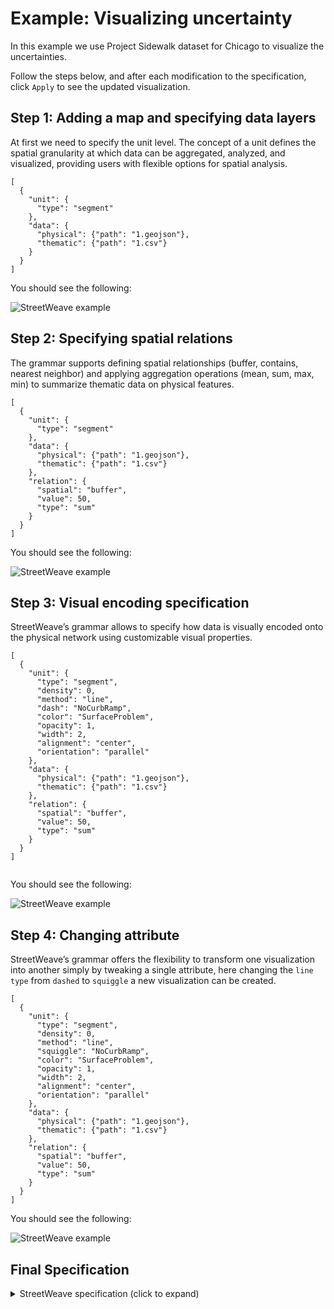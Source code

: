 
# Example:  Visualizing uncertainty 
<!-- in COVID-19 data on street networks using pattern-based encodings -->

In this example we use Project Sidewalk dataset for Chicago to visualize the uncertainties.

Follow the steps below, and after each modification to the specification, click `Apply` to see the updated visualization.

## Step 1: Adding a map and specifying data layers

At first we need to specify the unit level. The concept of a unit defines the spatial granularity at which data can be aggregated, analyzed, and visualized, providing users with flexible options for spatial analysis. 

```
[
  {
    "unit": {
      "type": "segment"
    },
    "data": {
      "physical": {"path": "1.geojson"},
      "thematic": {"path": "1.csv"}
    }
  }
]
```

You should see the following:

![StreetWeave example](step1.png?raw=true)


## Step 2: Specifying spatial relations

 The grammar supports defining spatial relationships (buffer, contains, nearest neighbor) and applying aggregation operations (mean, sum, max, min) to summarize thematic data on physical features.

```
[
  {
    "unit": {
      "type": "segment"
    },
    "data": {
      "physical": {"path": "1.geojson"},
      "thematic": {"path": "1.csv"}
    },
    "relation": {
      "spatial": "buffer",
      "value": 50,
      "type": "sum"
    }
  }
]
```

You should see the following:

![StreetWeave example](step2.png?raw=true)

## Step 3: Visual encoding specification

StreetWeave’s grammar allows to specify how data is visually encoded onto the physical network using customizable visual properties. 

```
[
  {
    "unit": {
      "type": "segment",
      "density": 0,
      "method": "line",
      "dash": "NoCurbRamp",
      "color": "SurfaceProblem",
      "opacity": 1,
      "width": 2,
      "alignment": "center",
      "orientation": "parallel"
    },
    "data": {
      "physical": {"path": "1.geojson"},
      "thematic": {"path": "1.csv"}
    },
    "relation": {
      "spatial": "buffer",
      "value": 50,
      "type": "sum"
    }
  }
]


```


You should see the following:

![StreetWeave example](step4.png?raw=true)

## Step 4: Changing attribute

StreetWeave’s grammar offers the flexibility to transform one visualization into another simply by tweaking a single attribute, here changing the `line type` from `dashed` to `squiggle` a new visualization can be created.

```
[
  {
    "unit": {
      "type": "segment",
      "density": 0,
      "method": "line",
      "squiggle": "NoCurbRamp",
      "color": "SurfaceProblem",
      "opacity": 1,
      "width": 2,
      "alignment": "center",
      "orientation": "parallel"
    },
    "data": {
      "physical": {"path": "1.geojson"},
      "thematic": {"path": "1.csv"}
    },
    "relation": {
      "spatial": "buffer",
      "value": 50,
      "type": "sum"
    }
  }
]

```

You should see the following:

![StreetWeave example](step5.png?raw=true)


## Final Specification
<details>
<summary>StreetWeave specification (click to expand)</summary>

```diff
[
  {
    "unit": {
      "type": "segment",
      "density": 0,
      "method": "line",
      "squiggle": "NoCurbRamp",
      "color": "SurfaceProblem",
      "opacity": 1,
      "width": 2,
      "alignment": "center",
      "orientation": "parallel"
    },
    "data": {
      "physical": {"path": "1.geojson"},
      "thematic": {"path": "1.csv"}
    },
    "relation": {
      "spatial": "buffer",
      "value": 50,
      "type": "sum"
    }
  }
]

```
</details>

